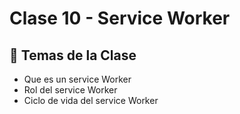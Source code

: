 # Clase 10 - Service Worker

## 🎯 Temas de la Clase
- Que es un service Worker
- Rol del service Worker
- Ciclo de vida del service Worker